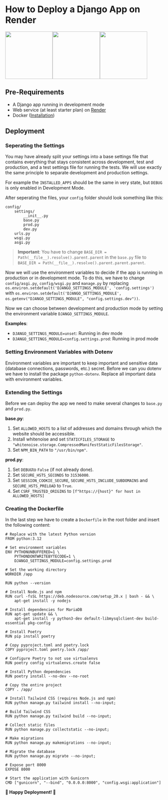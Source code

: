 # How to Deploy a Django App on Render

<div style="display: flex; flex-direction: row;">
<img src="https://www.svgrepo.com/show/373554/django.svg" width="150px" height="auto">
<img src="https://www.svgrepo.com/show/532994/plus.svg" width="150px" height="auto">
<img src="https://cdn.sanity.io/images/34ent8ly/production/ec37a3660704e1fa2b4246c9a01ab34e145194ad-824x824.png
" width="150px" height="auto">
</div>

## Pre-Requirements

- A Django app running in development mode
- Web service (at least starter plan) on [Render](https://render.com/)
- Docker ([Installation](https://docs.docker.com/engine/install/ubuntu/))

## Deployment

### Seperating the Settings

You may have already split your settings into a base settings file that contains everything that stays consistent across development, test and production, and a test settings file for running the tests. We will use exactly the same principle to separate development and production settings.

For example the `INSTALLED_APPS` should be the same in very state, but `DEBUG` is only enabled in Development Mode.

After seperating the files, your `config` folder should look something like this:

```
config/
    settings/
        __init__.py
        base.py
        prod.py
        dev.py
    urls.py
    wsgi.py
    asgi.py
```

> **Important**: You have to change `BASE_DIR = Path(__file__).resolve().parent.parent` in the `base.py` file to `BASE_DIR = Path(__file__).resolve().parent.parent.parent`.

Now we will use the environment variables to decide if the app is running in production or in development mode. To do this, we have to change `config/asgi.py`, `config/wsgi.py` and `manage.py` by replacing `os.environ.setdefault('DJANGO_SETTINGS_MODULE', 'config.settings')` with `os.environ.setdefault('DJANGO_SETTINGS_MODULE', os.getenv("DJANGO_SETTINGS_MODULE", "config.settings.dev"))`.

Now we can choose between development and production mode by setting the environment variable `DJANGO_SETTINGS_MODULE`.

**Examples**:

- `DJANGO_SETTINGS_MODULE=unset`: Running in dev mode
- `DJANGO_SETTINGS_MODULE=config.settings.prod`: Running in prod mode

### Setting Environment Variables with Dotenv

Environment variables are important to keep important and sensitive data (database connections, passwords, etc.) secret. Before we can you dotenv we have to install the package `python-dotenv`. Replace all important data with environment variables.

### Extending the Settings

Before we can deploy the app we need to make several changes to `base.py` and `prod.py`.

**base.py**:

1. Set `ALLOWED_HOSTS` to a list of addresses and domains through which the website should be accessible.
2. Install whitenoise and set `STATICFILES_STORAGE` to `"whitenoise.storage.CompressedManifestStaticFilesStorage"`.
3. Set `NPM_BIN_PATH` to `"/usr/bin/npm"`.

**prod.py**:

1. Set `DEBUG`to `False` (if not already done).
2. Set `SECURE_HSTS_SECONDS` to `31536000`.
3. Set `SESSION_COOKIE_SECURE`, `SECURE_HSTS_INCLUDE_SUBDOMAINS` and `SECURE_HSTS_PRELOAD` to `True`.
4. Set `CSRF_TRUSTED_ORIGINS` to `[f"https://{host}" for host in ALLOWED_HOSTS]`

### Creating the Dockerfile

In the last step we have to create a `Dockerfile` in the root folder and insert the following content:

```docker
# Replace with the latest Python version
FROM python:3.12

# Set environment variables
ENV PYTHONUNBUFFERED=1 \
    PYTHONDONTWRITEBYTECODE=1 \
    DJANGO_SETTINGS_MODULE=config.settings.prod

# Set the working directory
WORKDIR /app

RUN python --version

# Install Node.js and npm
RUN curl -fsSL https://deb.nodesource.com/setup_20.x | bash - && \
    apt-get install -y nodejs

# Install dependencies for MariaDB
RUN apt-get update && \
    apt-get install -y python3-dev default-libmysqlclient-dev build-essential pkg-config

# Install Poetry
RUN pip install poetry

# Copy pyproject.toml and poetry.lock
COPY pyproject.toml poetry.lock /app/

# Configure Poetry to not use virtualenvs
RUN poetry config virtualenvs.create false

# Install Python dependencies
RUN poetry install --no-dev --no-root

# Copy the entire project
COPY . /app/

# Install Tailwind CSS (requires Node.js and npm)
RUN python manage.py tailwind install --no-input;

# Build Tailwind CSS
RUN python manage.py tailwind build --no-input;

# Collect static files
RUN python manage.py collectstatic --no-input;

# Make migrations
RUN python manage.py makemigrations --no-input;

# Migrate the database
RUN python manage.py migrate --no-input;

# Expose port 8000
EXPOSE 8000

# Start the application with Gunicorn
CMD ["gunicorn", "--bind", "0.0.0.0:8000", "config.wsgi:application"]
```

**🎉 Happy Deployment! 🎉**
